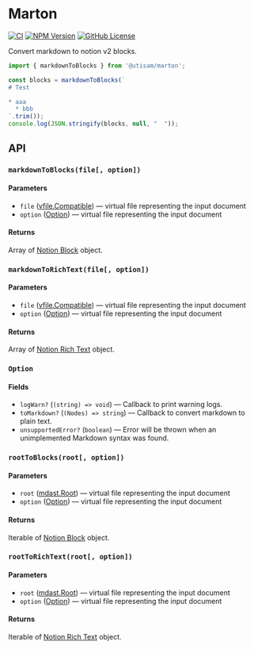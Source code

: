 # Marton

[![CI](https://github.com/utisam/marton/actions/workflows/ci.yml/badge.svg)](https://github.com/utisam/marton/actions/workflows/ci.yml)
[![NPM Version](https://img.shields.io/npm/v/@utisam/marton)](https://www.npmjs.com/package/@utisam/marton)
[![GitHub License](https://img.shields.io/github/license/utisam/marton)](https://github.com/utisam/marton/blob/main/LICENSE)

Convert markdown to notion v2 blocks.

```js
import { markdownToBlocks } from '@utisam/marton';

const blocks = markdownToBlocks(`
# Test

* aaa
  * bbb
`.trim());
console.log(JSON.stringify(blocks, null, "  "));
```

## API

### `markdownToBlocks(file[, option])`

#### Parameters

* `file` ([vfile.Compatible])
  — virtual file representing the input document
* `option` ([Option](#option))
  — virtual file representing the input document

#### Returns

Array of [Notion Block] object.

### `markdownToRichText(file[, option])`

#### Parameters

* `file` ([vfile.Compatible])
  — virtual file representing the input document
* `option` ([Option](#option)) — virtual file representing the input document

#### Returns

Array of [Notion Rich Text] object.

### `Option`

#### Fields

* `logWarn?` (`(string) => void`)
  — Callback to print warning logs.
* `toMarkdown?` (`(Nodes) => string`)
  — Callback to convert markdown to plain text.
* `unsupportedError?` (`boolean`)
  — Error will be thrown when an unimplemented Markdown syntax was found.

### `rootToBlocks(root[, option])`

#### Parameters

* `root` ([mdast.Root])
  — virtual file representing the input document
* `option` ([Option](#option))
  — virtual file representing the input document

#### Returns

Iterable of [Notion Block] object.

### `rootToRichText(root[, option])`

#### Parameters

* `root` ([mdast.Root])
  — virtual file representing the input document
* `option` ([Option](#option))
  — virtual file representing the input document

#### Returns

Iterable of [Notion Rich Text] object.

[Notion Block]: https://developers.notion.com/reference/block
[Notion Rich Text]: https://developers.notion.com/reference/rich-text
[mdast.Root]: https://www.npmjs.com/package/mdast#root
[vfile.Compatible]: https://www.npmjs.com/package/vfile#compatible
